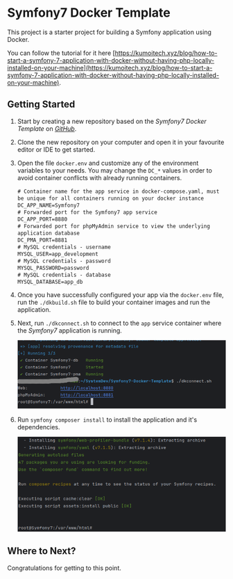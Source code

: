 # Symfony7 Docker Template

This project is a starter project for building a Symfony application using Docker.

You can follow the tutorial for it
here [https://kumoitech.xyz/blog/how-to-start-a-symfony-7-application-with-docker-without-having-php-locally-installed-on-your-machine](https://kumoitech.xyz/blog/how-to-start-a-symfony-7-application-with-docker-without-having-php-locally-installed-on-your-machine).

## Getting Started

1. Start by creating a new repository based on the *Symfony7 Docker Template* on *[GitHub](https://github.com)*.
2. Clone the new repository on your computer and open it in your favourite editor or IDE to get started.
3. Open the file `docker.env` and customize any of the environment variables to your needs. You may change the `DC_*`
   values in order to avoid container conflicts with already running containers.

    ```shell
    # Container name for the app service in docker-compose.yaml, must be unique for all containers running on your docker instance
    DC_APP_NAME=Symfony7
    # Forwarded port for the Symfony7 app service
    DC_APP_PORT=8880
    # Forwarded port for phpMyAdmin service to view the underlying application database
    DC_PMA_PORT=8881
    # MySQL credentials - username
    MYSQL_USER=app_development
    # MySQL credentials - password
    MYSQL_PASSWORD=password
    # MySQL credentials - database
    MYSQL_DATABASE=app_db
    ``` 

4. Once you have successfully configured your app via the `docker.env` file, run the `./dkbuild.sh` file to build your
   container images and run the application.
5. Next, run `./dkconnect.sh` to connect to the `app` service container where the *Symfony7* application is running.

   ![Connecting to Symfony7 container](./dkconnect-img.png)

6. Run `symfony composer install` to install the application and it's dependencies.

   ![Installation of application and composer packages](./dkconnect-install.png)

## Where to Next?

Congratulations for getting to this point.